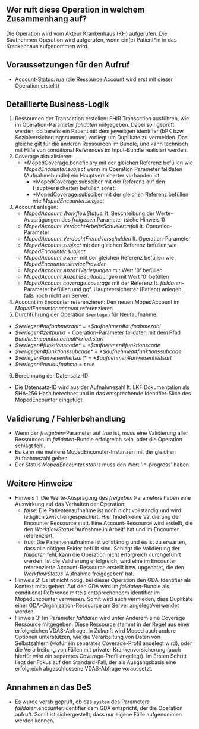 ## Wer ruft diese Operation in welchem Zusammenhang auf?

Die Operation wird vom Akteur Krankenhaus (KH) aufgerufen. Die $aufnehmen Operation wird aufgerufen, wenn ein(e) Patient*in in das Krankenhaus aufgenommen wird.

## Voraussetzungen für den Aufruf

* Account-Status: n/a (die Ressource Account wird erst mit dieser Operation erstellt)

## Detaillierte Business-Logik

1. Ressourcen der Transaction erstellen: FHIR Transaction ausführen, wie im Operation-Parameter *falldaten* mitgegeben. Dabei soll geprüft werden, ob bereits ein Patient mit dem jeweiligen identifier (bPK bzw. Sozialversicherungsnummer) vorliegt um Duplikate zu vermeiden. Das gleiche gilt für die anderen Ressourcen im Bundle, und kann technisch mit Hilfe von conditional References im Input-Bundle realisiert werden.
2. Coverage aktualisieren:
   * *MopedCoverage.beneficiary mit der gleichen Referenz befüllen wie *MopedEncounter.subject*
   wenn im Operation Parameter falldaten (Aufnahmebundle) ein Hauptversicherter vorhanden ist: 
      * *MopedCoverage.subsciber mit der Referenz auf den Hauptversicherten befüllen
   sonst:
      * *MopedCoverage.subsciber mit der gleichen Referenz befüllen wie *MopedEncounter.subject*
3. Account anlegen:
   * *MopedAccount.WorkflowStatus*: lt. Beschreibung der Werte-Ausprägungen des *freigeben* Parameter (siehe Hinweis 1)
   * *MopedAccount.VerdachtArbeitsSchuelerunfall* lt. Operation-Parameter
   * *MopedAccount.VerdachtFremdverschulden* lt. Operation-Parameter
   * *MopedAccount.subject* mit der gleichen Referenz befüllen wie *MopedEncounter.subject*
   * *MopedAccount.owner* mit der gleichen Referenz befüllen wie *MopedEncounter.serviceProvider*
   * *MopedAccount.AnzahlVerlegungen* mit Wert '0' befüllen
   * *MopedAccount.AnzahlBeurlaubungen* mit Wert '0' befüllen
   * *MopedAccount.coverage.coverage* mit der Referenz lt. *falldaten*-Parameter befüllen und ggf. Hauptversicherter (Patient) anlegen, falls noch nicht am Server.
4. Account im Encounter referenzieren: Den neuen MopedAccount im *MopedEncounter.account* referenzieren
5. Durchführung der Operation `$verlegen` für Neufaufnahme:
  * *$verlegen#aufnahmezahl* = *$aufnehmen#aufnahmezahl*
  * *$verlegen#zeitpunkt* = Operation-Parameter falldaten mit dem Pfad *Bundle.Encounter.actualPeriod.start*
  * *$verlegen#funktionscode* = *$aufnehmen#funktionscode*
  * *$verlgegen#funktionssubcode* = *$aufnehmen#funktionssubcode*
  * *$verlegen#anwesenheitsart* = *$aufnehmen#anwesenheitsart*
  * *$verlegen#neuaufnahme* = `true`
6. Berechnung der Datensatz-ID:
  * Die Datensatz-ID wird aus der Aufnahmezahl lt. LKF Dokumentation als SHA-256 Hash berechnet und in das entsprechende Identifier-Slice des MopedEncounter eingefügt.

## Validierung / Fehlerbehandlung

* Wenn der *freigeben*-Parameter auf *true* ist, muss eine Validierung aller Ressourcen im *falldaten*-Bundle erfolgreich sein, oder die Operation schlägt fehl.
* Es kann nie mehrere MopedEnconuter-Instanzen mit der gleichen Aufnahmezahl geben
* Der Status *MopedEncounter.status* muss den Wert 'in-progress' haben

## Weitere Hinweise

* Hinweis 1: Die Werte-Ausprägung des *freigeben* Parameters haben eine Auswirkung auf das Verhalten der Operation:
  * *false*: Die Patientenaufnahme ist noch nicht vollständig und wird lediglich zwischengespeichert. Hier findet keine Validierung der Encounter Ressource statt. Eine Account-Ressource wird erstellt, die den *WorkflowStatus* 'Aufnahme in Arbeit' hat und im Encounter referenziert.
  * *true*: Die Patientenaufnahme ist vollständig und es ist zu erwarten, dass alle nötigen Felder befüllt sind. Schlägt die Validierung der *falldaten* fehl, kann die Operation nicht erfolgreich durchgeführt werden. Ist die Validierung erfolgreich, wird eine im Encounter referenzierte Account-Ressource erstellt bzw. upgedatet, die den *WorkflowStatus* 'Aufnahme freigegeben' hat.
* Hinweis 2: Es ist nicht nötig, bei dieser Operation den GDA-Identifier als Kontext mitzugeben. Auf den GDA wird im *falldaten*-Bundle als conditional Reference mittels entsprechendem Identifier im MopedEncounter verwiesen. Somit wird auch vermieden, dass Duplikate einer GDA-Organization-Ressource am Server angelegt/verwendet werden.
* Hinweis 3: Im Parameter *falldaten* wird unter Anderem eine Coverage Ressource mitgegeben. Diese Ressource stammt in der Regel aus einer erfolgreichen VDAS-Abfrage. In Zukunft wird Moped auch andere Optionen unterstützen, wie die Verarbeitung von Daten von Selbstzahlern (wofür ein separates Coverage-Profil angelegt wird), oder die Verarbeitung von Fällen mit privater Krankenversicherung (auch hierfür wird ein separates Coverage-Profil angelegt). Im Ersten Schritt liegt der Fokus auf den Standard-Fall, der als Ausgangsbasis eine erfolgreich abgeschlossene VDAS-Abfrage voraussetzt.

## Annahmen an das BeS
* Es wurde vorab geprüft, ob das `system` des Parameters *falldaten*.encounter.identifier dem GDA entspricht, der die Operation aufruft. Somit ist sichergestellt, dass nur eigene Fälle aufgenommen werden können.
